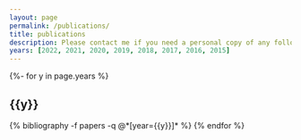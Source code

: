```yaml
---
layout: page
permalink: /publications/
title: publications
description: Please contact me if you need a personal copy of any following publication.
years: [2022, 2021, 2020, 2019, 2018, 2017, 2016, 2015]
---
```

<!-- _pages/publications.md -->
<div class="publications">

{%- for y in page.years %}
  <h2 class="year">{{y}}</h2>
  {% bibliography -f papers -q @*[year={{y}}]* %}
{% endfor %}

</div>

